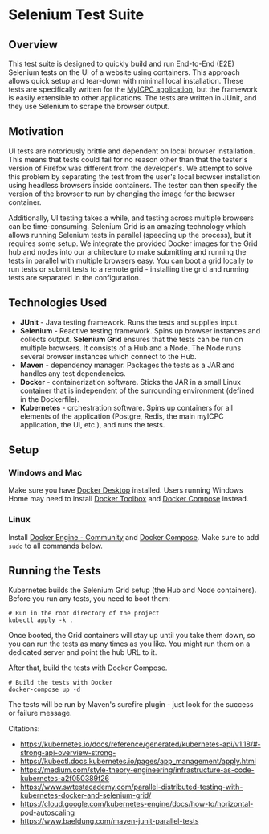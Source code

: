 # Selenium Test Suite

## Overview
This test suite is designed to quickly build and run End-to-End (E2E) Selenium tests on the UI of a website using containers. This approach allows quick setup and tear-down with minimal local installation. These tests are specifically written for the [MyICPC application](https://my.icpc.global), but the framework is easily extensible to other applications. The tests are written in JUnit, and they use Selenium to scrape the browser output.

## Motivation
UI tests are notoriously brittle and dependent on local browser installation. This means that tests could fail for no reason other than that the tester's version of Firefox was different from the developer's. We attempt to solve this problem by separating the test from the user's local browser installation using headless browsers inside containers. The tester can then specify the version of the browser to run by changing the image for the browser container.

Additionally, UI testing takes a while, and testing across multiple browsers can be time-consuming. Selenium Grid is an amazing technology which allows running Selenium tests in parallel (speeding up the process), but it requires some setup. We integrate the provided Docker images for the Grid hub and nodes into our architecture to make submitting and running the tests in parallel with multiple browsers easy. You can boot a grid locally to run tests or submit tests to a remote grid - installing the grid and running tests are separated in the configuration.

## Technologies Used
- **JUnit** - Java testing framework. Runs the tests and supplies input.
- **Selenium** - Reactive testing framework. Spins up browser instances and collects output. **Selenium Grid** ensures that the tests can be run on multiple browsers. It consists of a Hub and a Node. The Node runs several browser instances which connect to the Hub.
- **Maven** - dependency manager. Packages the tests as a JAR and handles any test dependencies.
- **Docker** - containerization software. Sticks the JAR in a small Linux container that is independent of the surrounding environment (defined in the Dockerfile).
- **Kubernetes** - orchestration software. Spins up containers for all elements of the application (Postgre, Redis, the main myICPC application, the UI, etc.), and runs the tests.

## Setup

### Windows and Mac
Make sure you have [Docker Desktop](https://www.docker.com/products/docker-desktop) installed. Users running Windows Home may need to install [Docker Toolbox](https://docs.docker.com/toolbox/toolbox_install_windows/) and [Docker Compose](https://docs.docker.com/compose/install/) instead.

### Linux
Install [Docker Engine - Community](https://docs.docker.com/install/linux/docker-ce/ubuntu/) and [Docker Compose](https://docs.docker.com/compose/install/). Make sure to add `sudo` to all commands below.

## Running the Tests
Kubernetes builds the Selenium Grid setup (the Hub and Node containers). Before you run any tests, you need to boot them:

```
# Run in the root directory of the project
kubectl apply -k .
```

Once booted, the Grid containers will stay up until you take them down, so you can run the tests as many times as you like. You 
might run them on a dedicated server and point the hub URL to it.

After that, build the tests with Docker Compose.

```
# Build the tests with Docker
docker-compose up -d
```

The tests will be run by Maven's surefire plugin - just look for the success or failure message.

Citations:
- https://kubernetes.io/docs/reference/generated/kubernetes-api/v1.18/#-strong-api-overview-strong-
- https://kubectl.docs.kubernetes.io/pages/app_management/apply.html
- https://medium.com/style-theory-engineering/infrastructure-as-code-kubernetes-a2f050389f26
- https://www.swtestacademy.com/parallel-distributed-testing-with-kubernetes-docker-and-selenium-grid/
- https://cloud.google.com/kubernetes-engine/docs/how-to/horizontal-pod-autoscaling
- https://www.baeldung.com/maven-junit-parallel-tests
